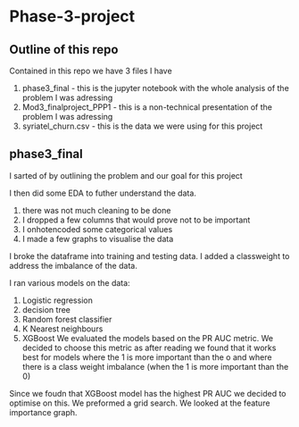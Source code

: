 # Phase-3-project

## Outline of this repo
Contained in this repo we have 3 files I have
1. phase3_final - this is the jupyter notebook with the whole analysis of the problem I was adressing 
2. Mod3_finalproject_PPP1 - this is a non-technical presentation of the problem I was adressing
3. syriatel_churn.csv - this is the data we were using for this project 

## phase3_final
I sarted of by outlining the problem and our goal for this project

I then did some EDA to futher understand the data. 
1. there was not much cleaning to be done
2. I dropped a few columns that would prove not to be important 
3. I onhotencoded some categorical values
4. I made a few graphs to visualise the data 

I broke the dataframe into training and testing data. I added a classweight to address the imbalance of the data.

I ran various models on the data:
1. Logistic regression 
2. decision tree
3. Random forest classifier
4. K Nearest neighbours
5. XGBoost
We evaluated the models based on the PR AUC metric. We decided to choose this metric as after reading we found that it works best for models where the 1 is more important than the o and where there is a class weight imbalance (when the 1 is more important than the 0)

Since we foudn that XGBoost model has the highest PR AUC we decided to optimise on this. 
We preformed a grid search.
We looked at the feature importance graph. 

